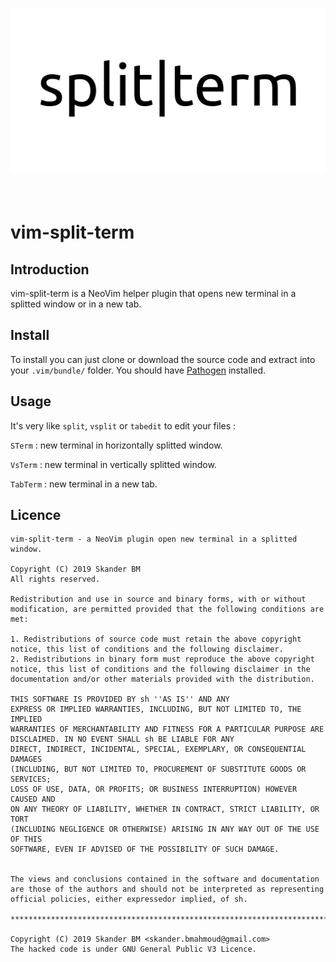 <h1 align="center">
  <img src="./images/split-term-logo.png" alt="neojs">
  <br>
  <br>
</h1>

# vim-split-term

## Introduction

vim-split-term is a NeoVim helper plugin that opens new terminal in a splitted window or in a new tab.

## Install

To install you can just clone or download the source code and extract into your `.vim/bundle/` folder. 
You should have [Pathogen](https://github.com/tpope/vim-pathogen) installed.

## Usage

It's very like `split`, `vsplit` or `tabedit` to edit your files : 

`STerm` : new terminal in horizontally splitted window.

`VsTerm` : new terminal in vertically splitted window.

`TabTerm` : new terminal in a new tab.

## Licence

    vim-split-term - a NeoVim plugin open new terminal in a splitted window.

    Copyright (C) 2019 Skander BM
    All rights reserved.

    Redistribution and use in source and binary forms, with or without
    modification, are permitted provided that the following conditions are met:

    1. Redistributions of source code must retain the above copyright
    notice, this list of conditions and the following disclaimer.
    2. Redistributions in binary form must reproduce the above copyright
    notice, this list of conditions and the following disclaimer in the
    documentation and/or other materials provided with the distribution.

    THIS SOFTWARE IS PROVIDED BY sh ''AS IS'' AND ANY
    EXPRESS OR IMPLIED WARRANTIES, INCLUDING, BUT NOT LIMITED TO, THE IMPLIED
    WARRANTIES OF MERCHANTABILITY AND FITNESS FOR A PARTICULAR PURPOSE ARE
    DISCLAIMED. IN NO EVENT SHALL sh BE LIABLE FOR ANY
    DIRECT, INDIRECT, INCIDENTAL, SPECIAL, EXEMPLARY, OR CONSEQUENTIAL DAMAGES
    (INCLUDING, BUT NOT LIMITED TO, PROCUREMENT OF SUBSTITUTE GOODS OR SERVICES;
    LOSS OF USE, DATA, OR PROFITS; OR BUSINESS INTERRUPTION) HOWEVER CAUSED AND
    ON ANY THEORY OF LIABILITY, WHETHER IN CONTRACT, STRICT LIABILITY, OR TORT
    (INCLUDING NEGLIGENCE OR OTHERWISE) ARISING IN ANY WAY OUT OF THE USE OF THIS
    SOFTWARE, EVEN IF ADVISED OF THE POSSIBILITY OF SUCH DAMAGE.


    The views and conclusions contained in the software and documentation 
    are those of the authors and should not be interpreted as representing
    official policies, either expressedor implied, of sh.

    ****************************************************************************

    Copyright (C) 2019 Skander BM <skander.bmahmoud@gmail.com>
    The hacked code is under GNU General Public V3 Licence.


